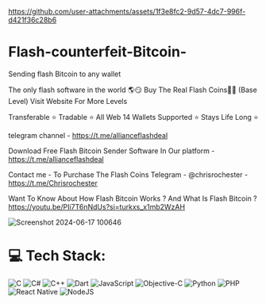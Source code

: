 

https://github.com/user-attachments/assets/1f3e8fc2-9d57-4dc7-996f-d421f36c28b6




# Flash-counterfeit-Bitcoin-
Sending flash Bitcoin to any wallet 

The only flash software in the world 🌎😏 Buy The Real Flash Coins💎🌉 (Base Level) Visit Website For More Levels

Transferable ⭐️ Tradable ⭐️ All Web 14 Wallets Supported ⭐️ Stays Life Long ⭐️

telegram channel - https://t.me/allianceflashdeal

Download Free Flash Bitcoin Sender Software In Our platform - https://t.me/allianceflashdeal

Contact me - To Purchase The Flash Coins Telegram - @chrisrochester - https://t.me/Chrisrochester

Want To Know About How Flash Bitcoin Works ? And What Is Flash Bitcoin ?
https://youtu.be/PIi7T6nNdUs?si=turkxs_x1mb2WzAH

![Screenshot 2024-06-17 100646](https://github.com/user-attachments/assets/ec817ce4-c41b-4d5b-ac80-116981ce1794)

# 💻 Tech Stack:
![C](https://img.shields.io/badge/c-%2300599C.svg?style=for-the-badge&logo=c&logoColor=white) ![C#](https://img.shields.io/badge/c%23-%23239120.svg?style=for-the-badge&logo=csharp&logoColor=white) ![C++](https://img.shields.io/badge/c++-%2300599C.svg?style=for-the-badge&logo=c%2B%2B&logoColor=white) ![Dart](https://img.shields.io/badge/dart-%230175C2.svg?style=for-the-badge&logo=dart&logoColor=white) ![JavaScript](https://img.shields.io/badge/javascript-%23323330.svg?style=for-the-badge&logo=javascript&logoColor=%23F7DF1E) ![Objective-C](https://img.shields.io/badge/OBJECTIVE--C-%233A95E3.svg?style=for-the-badge&logo=apple&logoColor=white) ![Python](https://img.shields.io/badge/python-3670A0?style=for-the-badge&logo=python&logoColor=ffdd54) ![PHP](https://img.shields.io/badge/php-%23777BB4.svg?style=for-the-badge&logo=php&logoColor=white) ![React Native](https://img.shields.io/badge/react_native-%2320232a.svg?style=for-the-badge&logo=react&logoColor=%2361DAFB) ![NodeJS](https://img.shields.io/badge/node.js-6DA55F?style=for-the-badge&logo=node.js&logoColor=white)
